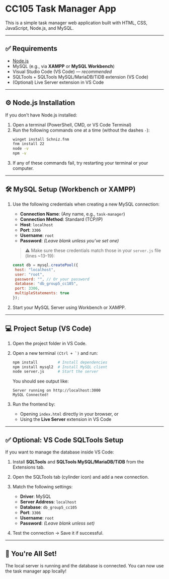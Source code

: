 
# CC105 Task Manager App

This is a simple task manager web application built with HTML, CSS, JavaScript, Node.js, and MySQL.

---

## ✅ Requirements

- [Node.js](https://nodejs.org/en/download)
- MySQL (e.g., via **XAMPP** or **MySQL Workbench**)
- Visual Studio Code (VS Code) — *recommended*
- SQLTools + SQLTools MySQL/MariaDB/TiDB extension (VS Code)
- (Optional) Live Server extension in VS Code

---

## ⚙️ Node.js Installation

If you don't have Node.js installed:

1. Open a terminal (PowerShell, CMD, or VS Code Terminal)
2. Run the following commands one at a time (without the dashes `-`):
   ```bash
   winget install Schniz.fnm
   fnm install 22
   node -v
   npm -v
   ```
3. If any of these commands fail, try restarting your terminal or your computer.

---

## 🛠️ MySQL Setup (Workbench or XAMPP)

1. Use the following credentials when creating a new MySQL connection:
   - **Connection Name**: (Any name, e.g., `task-manager`)
   - **Connection Method**: Standard (TCP/IP)
   - **Host**: `localhost`
   - **Port**: `3306`
   - **Username**: `root`
   - **Password**: *(Leave blank unless you’ve set one)*

   > ⚠️ Make sure these credentials match those in your `server.js` file (lines ~13–19):
   ```js
   const db = mysql.createPool({
   	host: "localhost",
   	user: "root",
   	password: "", // Or your password
   	database: "db_group5_cc105",
   	port: 3306,
   	multipleStatements: true
   });
   ```

2. Start your MySQL Server using Workbench or XAMPP.

---

## 💻 Project Setup (VS Code)

1. Open the project folder in VS Code.

2. Open a new terminal ``(Ctrl + `)`` and run:

   ```bash
   npm install         # Install dependencies
   npm install mysql2  # Install MySQL client
   node server.js      # Start the server
   ```

   You should see output like:
   ```
   Server running on http://localhost:3000
   MySQL Connected!
   ```

3. Run the frontend by:
   - Opening `index.html` directly in your browser, or
   - Using the **Live Server** extension in VS Code

---

## ✅ Optional: VS Code SQLTools Setup

If you want to manage the database inside VS Code:

1. Install **SQLTools** and **SQLTools MySQL/MariaDB/TiDB** from the Extensions tab.
2. Open the SQLTools tab (cylinder icon) and add a new connection.
3. Match the following settings:
   - **Driver**: MySQL
   - **Server Address**: `localhost`
   - **Database**: `db_group5_cc105`
   - **Port**: `3306`
   - **Username**: `root`
   - **Password**: *(Leave blank unless set)*

4. Test the connection → Save it if successful.

---

## 🎉 You're All Set!

The local server is running and the database is connected. You can now use the task manager app locally!
